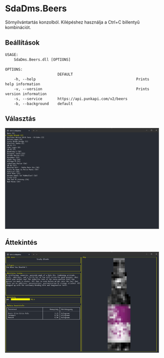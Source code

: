# SdaDms.Beers

Sörnyilvántartás konzolból. Kilépéshez használja a Ctrl+C billentyű kombinációt.

## Beállítások 

```
USAGE:
    SdaDms.Beers.dll [OPTIONS]

OPTIONS:
                        DEFAULT
    -h, --help                                              Prints help information
    -v, --version                                           Prints version information
    -s, --service       https://api.punkapi.com/v2/beers
    -b, --background    default
```

## Választás

![](./select.png)

## Áttekintés

![](./show.png)
